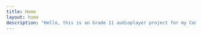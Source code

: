 ```yaml
---
title: Home
layout: home
description: "Hello, this is an Grade 11 audioplayer project for my Computer Engineering class
---
```



